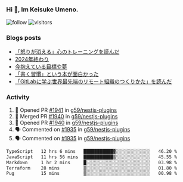 ### Hi 👋, Im Keisuke Umeno.

<!--
**9renpoto/9renpoto** is a ✨ _special_ ✨ repository because its `README.md` (this file) appears on your GitHub profile.

Here are some ideas to get you started:

- 🔭 I’m currently working on ...
- 🌱 I’m currently learning ...
- 👯 I’m looking to collaborate on ...
- 🤔 I’m looking for help with ...
- 💬 Ask me about ...
- 📫 How to reach me: ...
- 😄 Pronouns: ...
- ⚡ Fun fact: ...
-->

![follow](https://img.shields.io/github/followers/9renpoto?label=Follow&style=social)
![visitors](https://komarev.com/ghpvc/?username=9renpoto&label=Profile%20views&color=0e75b6&style=flat)

### Blogs posts

<!-- BLOG-POST-LIST:START -->
- [「怒りが消える」心のトレーニングを読んだ](https://9renpoto.win/entry/2025/02/01/anger-management)
- [2024年終わり](https://9renpoto.win/entry/2024/12/31/2024-end)
- [今抱えている目標や夢](https://9renpoto.win/entry/2024/12/02/objective)
- [「書く習慣」という本が面白かった](https://9renpoto.win/entry/2024/11/11/leave_a_feeling_sad)
- [「GitLabに学ぶ世界最先端のリモート組織のつくりかた」を読んだ](https://9renpoto.win/entry/2024/09/10/remote_organization)
<!-- BLOG-POST-LIST:END -->

### Activity

<!--START_SECTION:activity-->
1. 💪 Opened PR [#1941](https://github.com/g59/nestjs-plugins/pull/1941) in [g59/nestjs-plugins](https://github.com/g59/nestjs-plugins)
2. 🎉 Merged PR [#1940](https://github.com/g59/nestjs-plugins/pull/1940) in [g59/nestjs-plugins](https://github.com/g59/nestjs-plugins)
3. 💪 Opened PR [#1940](https://github.com/g59/nestjs-plugins/pull/1940) in [g59/nestjs-plugins](https://github.com/g59/nestjs-plugins)
4. 🗣 Commented on [#1935](https://github.com/g59/nestjs-plugins/pull/1935#issuecomment-2695994481) in [g59/nestjs-plugins](https://github.com/g59/nestjs-plugins)
5. 🗣 Commented on [#1935](https://github.com/g59/nestjs-plugins/pull/1935#issuecomment-2693591103) in [g59/nestjs-plugins](https://github.com/g59/nestjs-plugins)
<!--END_SECTION:activity-->

<!--START_SECTION:waka-->

```txt
TypeScript   12 hrs 6 mins   ███████████▓░░░░░░░░░░░░░   46.20 %
JavaScript   11 hrs 56 mins  ███████████▒░░░░░░░░░░░░░   45.55 %
Markdown     1 hr 2 mins     █░░░░░░░░░░░░░░░░░░░░░░░░   03.98 %
Terraform    28 mins         ▒░░░░░░░░░░░░░░░░░░░░░░░░   01.80 %
Pug          15 mins         ▒░░░░░░░░░░░░░░░░░░░░░░░░   00.98 %
```

<!--END_SECTION:waka-->
